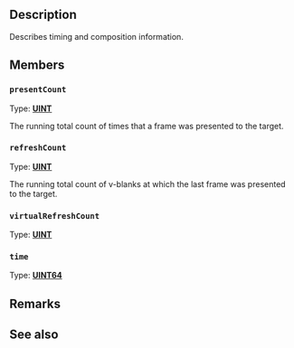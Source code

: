 ## Description

Describes timing and composition information.

## Members

### `presentCount`

Type: **[UINT](https://learn.microsoft.com/windows/win32/WinProg/windows-data-types)**

The running total count of times that a frame was presented to the target.

### `refreshCount`

Type: **[UINT](https://learn.microsoft.com/windows/win32/WinProg/windows-data-types)**

The running total count of v-blanks at which the last frame was presented to the target.

### `virtualRefreshCount`

Type: **[UINT](https://learn.microsoft.com/windows/win32/WinProg/windows-data-types)**

### `time`

Type: **[UINT64](https://learn.microsoft.com/windows/win32/WinProg/windows-data-types)**

## Remarks

## See also